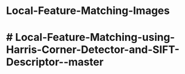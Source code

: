 # Local-Feature-Matching-Images

# # Local-Feature-Matching-using-Harris-Corner-Detector-and-SIFT-Descriptor--master
